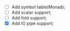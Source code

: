 
- [ ] Add symbol table(Monad);
- [ ] Add scalar support;
- [ ] Add fold support;
- [x] Add IO pipe support;
